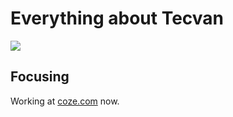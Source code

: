 # Everything about Tecvan

[![](https://img.shields.io/badge/Inspire%20by%20Rush%20Stack-blue)](https://rushjs.io/)

## Focusing

Working at [coze.com](https://coze.com) now.
